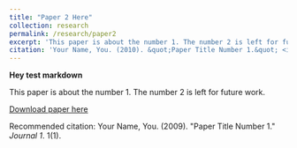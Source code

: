 ```yaml
---
title: "Paper 2 Here"
collection: research
permalink: /research/paper2
excerpt: 'This paper is about the number 1. The number 2 is left for future work.'
citation: 'Your Name, You. (2010). &quot;Paper Title Number 1.&quot; <i>Journal 1</i>. 1(1).'
---
```



<b>Hey test markdown</b>

This paper is about the number 1. The number 2 is left for future work.

[Download paper here](http://academicpages.github.io/files/paper1.pdf)

Recommended citation: Your Name, You. (2009). "Paper Title Number 1." <i>Journal 1</i>. 1(1).
